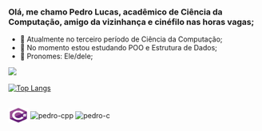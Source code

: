 
### Olá, me chamo Pedro Lucas, acadêmico de Ciência da Computação, amigo da vizinhança e cinéfilo nas horas vagas;

- 🔭 Atualmente no terceiro período de Ciência da Computação;
- 🌱 No momento estou estudando POO e Estrutura de Dados;
- 🦉 Pronomes: Ele/dele;

<div align="left">
  <a href="https://github.com/pluluc">
  <img height="180em" src="https://github-readme-stats.vercel.app/api?username=pluluc&show_icons=true&theme=tokyonight&include_all_commits=true&count_private=true"/>
</div>

[![Top Langs](https://github-readme-stats.vercel.app/api/top-langs/?username=pluluc)](https://github.com/anuraghazra/github-readme-stats)
  
<div style="display: inline_block"><br>
  <img align="center" alt="Rafa-Csharp" height="30" width="40" src="https://raw.githubusercontent.com/devicons/devicon/master/icons/csharp/csharp-original.svg">
  <img align="center" alt="pedro-cpp" height="30" width="40" src="https://cdn.jsdelivr.net/gh/devicons/devicon/icons/cplusplus/cplusplus-original.svg">
  <img align="center" alt="pedro-c" height="30" width="40" src="https://cdn.jsdelivr.net/gh/devicons/devicon/icons/c/c-original.svg">
</div>
  
